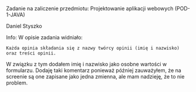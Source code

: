 Zadanie na zaliczenie przedmiotu: Projektowanie aplikacji webowych (POD-1-JAVA)

Daniel Styszko

Info: W opisie zadania widniało:

`
Każda opinia składania się z nazwy twórcy opinii (imię i nazwisko) oraz treści opinii.
`

W związku z tym dodałem imię i nazwisko jako osobne wartości w formularzu.
Dodaję taki komentarz ponieważ później zauważyłem, że na screenie są one zapisane jako jedna zmienna, ale mam nadzieję, że to nie problem.
